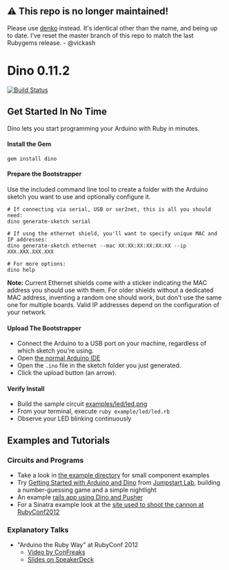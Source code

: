 ## :warning: This repo is no longer maintained!
Please use [denko](https://github.com/denko-rb/denko) instead. It's identical other than the name, and being up to date.
I've reset the master branch of this repo to match the last Rubygems release. - @vickash 

# Dino 0.11.2
[![Build Status](https://secure.travis-ci.org/austinbv/dino.png)](http://travis-ci.org/austinbv/dino)

## Get Started In No Time

Dino lets you start programming your Arduino with Ruby in minutes.

#### Install the Gem

```shell
gem install dino
```

#### Prepare the Bootstrapper

Use the included command line tool to create a folder with the Arduino sketch you want to use and optionally configure it.

```shell
# If connecting via serial, USB or ser2net, this is all you should need:
dino generate-sketch serial

# If usng the ethernet shield, you'll want to specify unique MAC and IP addresses:
dino generate-sketch ethernet --mac XX:XX:XX:XX:XX:XX --ip XXX.XXX.XXX.XXX

# For more options:
dino help
```

__Note:__ Current Ethernet shields come with a sticker indicating the MAC address you should use with them. For older shields without a dedicated MAC address, inventing a random one should work, but don't use the same one for multiple boards. Valid IP addresses depend on the configuration of your network.

#### Upload The Bootstrapper

* Connect the Arduino to a USB port on your machine, regardless of which sketch you're using.
* Open [the normal Arduino IDE](http://arduino.cc/en/Main/Software)
* Open the `.ino` file in the sketch folder you just generated.
* Click the upload button (an arrow).

#### Verify Install

* Build the sample circuit [examples/led/led.png](https://raw.github.com/austinbv/dino/master/examples/led/led.png)
* From your terminal, execute `ruby example/led/led.rb`
* Observe your LED blinking continuously

## Examples and Tutorials

### Circuits and Programs

* Take a look in [the example directory](https://github.com/austinbv/dino/tree/master/examples) for small component examples
* Try [Getting Started with Arduino and Dino](http://tutorials.jumpstartlab.com/projects/arduino/introducing_arduino.html) from [Jumpstart Lab](http://jumpstartlab.com), building a number-guessing game and a simple nightlight
* An example [rails app using Dino and Pusher](https://github.com/austinbv/dino_rails_example)
* For a Sinatra example look at the [site used to shoot the cannon at RubyConf2012](https://github.com/austinbv/dino_cannon)

### Explanatory Talks

* "Arduino the Ruby Way" at RubyConf 2012
  * [Video by ConFreaks](http://confreaks.com/videos/1294-rubyconf2012-arduino-the-ruby-way)
  * [Slides on SpeakerDeck](https://speakerdeck.com/austinbv/arduino-the-ruby-way)
